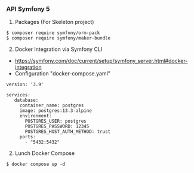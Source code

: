 ### API Symfony 5


1. Packages (For Skeleton project)
```
$ composer require symfony/orm-pack
$ composer require symfony/maker-bundle
```


2. Docker Integration via Symfony CLI
- https://symfony.com/doc/current/setup/symfony_server.html#docker-integration
- Configuration "docker-compose.yaml"
```
version: '3.9'

services:
   database:
     container_name: postgres
     image: postgres:13.3-alpine
     environment:
       POSTGRES_USER: postgres
       POSTGRES_PASSWORD: 12345
       POSTGRES_HOST_AUTH_METHOD: trust
     ports:
       - "5432:5432"

```


2. Lunch Docker Compose
```
$ docker compose up -d
```
